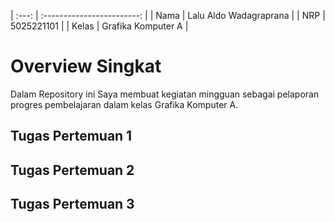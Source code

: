 | :---: | :------------------------: |
|  Nama |   Lalu Aldo Wadagraprana   |
|  NRP  |        5025221101          |
| Kelas |     Grafika Komputer A     |

# Overview Singkat

Dalam Repository ini Saya membuat kegiatan mingguan sebagai pelaporan progres pembelajaran dalam kelas Grafika Komputer A.

## Tugas Pertemuan 1

## Tugas Pertemuan 2

## Tugas Pertemuan 3
